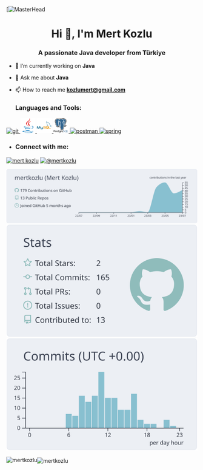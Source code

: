  [![MasterHead](https://developers.giphy.com/branch/master/static/api-512d36c09662682717108a38bbb5c57d.gif)
 <h1 align="center">Hi 👋, I'm Mert Kozlu</h1>
<h3 align="center">A passionate Java developer from Türkiye</h3>



- 🔭 I’m currently working on **Java**

- 💬 Ask me about **Java**

- 📫 How to reach me **kozlumert@gmail.com**

  <h3 align="left">Languages and Tools:</h3>
<p align="left"> <a href="https://git-scm.com/" target="_blank" rel="noreferrer"> <img src="https://www.vectorlogo.zone/logos/git-scm/git-scm-icon.svg" alt="git" width="40" height="40"/> </a> <a href="https://www.java.com" target="_blank" rel="noreferrer"> <img src="https://raw.githubusercontent.com/devicons/devicon/master/icons/java/java-original.svg" alt="java" width="40" height="40"/> </a> <a href="https://www.mysql.com/" target="_blank" rel="noreferrer"> <img src="https://raw.githubusercontent.com/devicons/devicon/master/icons/mysql/mysql-original-wordmark.svg" alt="mysql" width="40" height="40"/> </a> <a href="https://www.postgresql.org" target="_blank" rel="noreferrer"> <img src="https://raw.githubusercontent.com/devicons/devicon/master/icons/postgresql/postgresql-original-wordmark.svg" alt="postgresql" width="40" height="40"/> </a> <a href="https://postman.com" target="_blank" rel="noreferrer"> <img src="https://www.vectorlogo.zone/logos/getpostman/getpostman-icon.svg" alt="postman" width="40" height="40"/> </a> <a href="https://spring.io/" target="_blank" rel="noreferrer"> <img src="https://www.vectorlogo.zone/logos/springio/springio-icon.svg" alt="spring" width="40" height="40"/> </a> </p>

- <h3 align="left">Connect with me:</h3>
<p align="left">
<a href="https://linkedin.com/in/mert kozlu" target="blank"><img align="center" src="https://raw.githubusercontent.com/rahuldkjain/github-profile-readme-generator/master/src/images/icons/Social/linked-in-alt.svg" alt="mert kozlu" height="30" width="40" /></a>
<a href="https://medium.com/@mertkozlu" target="blank"><img align="center" src="https://raw.githubusercontent.com/rahuldkjain/github-profile-readme-generator/master/src/images/icons/Social/medium.svg" alt="@mertkozlu" height="30" width="40" /></a>
</p>



[![](https://raw.githubusercontent.com/mertkozlu/mertkozlu/master/profile-summary-card-output/nord_bright/0-profile-details.svg)](https://github.com/vn7n24fzkq/github-profile-summary-cards)
[![](https://raw.githubusercontent.com/mertkozlu/mertkozlu/master/profile-summary-card-output/nord_bright/3-stats.svg)](https://github.com/vn7n24fzkq/github-profile-summary-cards) [![](https://raw.githubusercontent.com/mertkozlu/mertkozlu/master/profile-summary-card-output/nord_bright/4-productive-time.svg)](https://github.com/vn7n24fzkq/github-profile-summary-cards)


<p><img align="left" src="https://github-readme-stats.vercel.app/api/top-langs?username=mertkozlu&show_icons=true&locale=en&layout=compact" alt="mertkozlu" /></p>



<p><img align="center" src="https://github-readme-streak-stats.herokuapp.com/?user=mertkozlu&" alt="mertkozlu" /></p>

